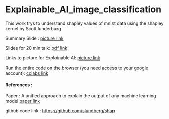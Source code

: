 # Explainable_AI_image_classification

This work trys to understand shapley values of mnist data using the shapley kernel by Scott lunderburg

Summary Slide :
[picture link](./Summary.png)

Slides for 20 min talk:
[pdf link](./presentation/Meetup_slides.pdf)

Links to picture for Explainable AI: 
[picture link](./Visual.png)

Run the entire code on the browser (you need access to your google account):
[colabs link](https://colab.research.google.com/github/leexa90/Explainable_AI_image_classification/blob/master/colabs_script.ipynb)

#### References :
Paper : A unified approach to explain the output of any machine learning model
[paper link](./presentation/7062-a-unified-approach-to-interpreting-model-predictions.pdf)

github code link : https://github.com/slundberg/shap
